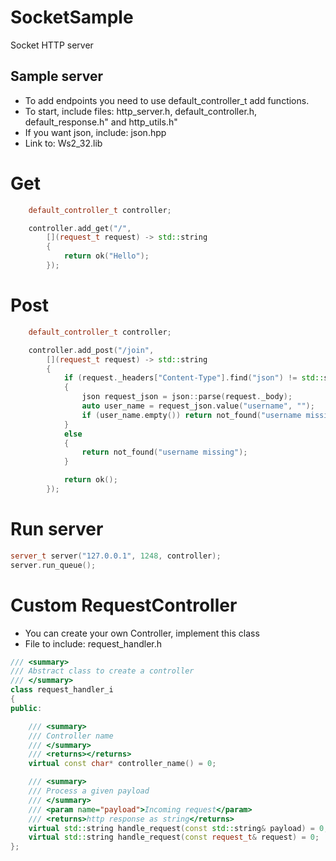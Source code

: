 # SocketSample
Socket HTTP server

## Sample server
* To add endpoints you need to use default_controller_t add functions.
* To start, include files: http_server.h, default_controller.h, default_response.h" and http_utils.h"
* If you want json, include: json.hpp
* Link to: Ws2_32.lib

# Get
```c++
	default_controller_t controller;

	controller.add_get("/",
		[](request_t request) -> std::string
		{
			return ok("Hello");
		});
```

# Post
```c++
	default_controller_t controller;

	controller.add_post("/join",
		[](request_t request) -> std::string
		{
			if (request._headers["Content-Type"].find("json") != std::string::npos)
			{
				json request_json = json::parse(request._body);
				auto user_name = request_json.value("username", "");
				if (user_name.empty()) return not_found("username missing");
			}
			else
			{
				return not_found("username missing");
			}

			return ok();
		});
```

# Run server
```c++
server_t server("127.0.0.1", 1248, controller);
server.run_queue();
```

# Custom RequestController
* You can create your own Controller, implement this class
* File to include: request_handler.h
```c++
/// <summary>
/// Abstract class to create a controller
/// </summary>
class request_handler_i
{
public:

	/// <summary>
	/// Controller name
	/// </summary>
	/// <returns></returns>
	virtual const char* controller_name() = 0;

	/// <summary>
	/// Process a given payload
	/// </summary>
	/// <param name="payload">Incoming request</param>
	/// <returns>http response as string</returns>
	virtual std::string handle_request(const std::string& payload) = 0;
	virtual std::string handle_request(const request_t& request) = 0;
};
```
